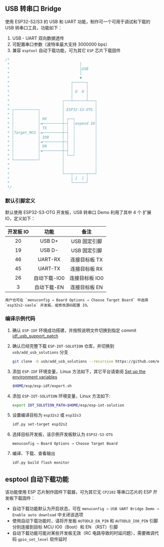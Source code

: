 ## USB 转串口 Bridge

使用 ESP32-S2/S3 的 USB 和 UART 功能，制作可一个可用于调试和下载的 USB 转串口工具，功能如下：

1. USB - UART 双向数据透传
2. 可配置串口参数（波特率最大支持 3000000 bps）
3. 兼容 `esptool` 自动下载功能，可为其它 `ESP` 芯片下载固件

```c
/*
 *                                │
 *                                │USB
 *                                │
 *                                ▼
 *                            ┌──────┐
 *                            │      │
 *                            │ O  O │
 *                            │      │
 *                        ┌───┴──────┴───┐
 *                        │              │
 * ┌───────────┐          │ ESP32-S3-OTG │
 * │           │          │              │
 * │           │ RX       │ ┌──┐         │
 * │           │◄─────────┼─┤  │expend IO│
 * │           │ TX       │ │  │         │
 * │Target_MCU │◄─────────┼─┤  │         │
 * │           │ IO0      │ │  │         │
 * │           │◄─────────┼─┤  │         │
 * │           │ EN       │ │  │         │
 * │           │◄─────────┼─┤  │         │
 * │           │          │ └──┘         │
 * └───────────┘          │              │
 *                        │              │
 *                        │              │
 *                        └───┬──────┬───┘
 *                            │ [  ] │
 *                            └──────┘
 */
```

### 默认引脚定义

默认使用 ESP32-S3-OTG 开发板，USB 转串口 Demo 利用了其中 4 个 扩展 IO，定义如下：

| 开发板 IO |     功能     |      备注      |
| :-------: | :----------: | :------------: |
|    20     |   USB D+    | USB 固定引脚   |
|    19     |   USB D-    | USB 固定引脚  |
|    46     |   UART-RX    | 连接目标板 TX  |
|    45     |   UART-TX    | 连接目标板 RX  |
|    26     | 自动下载-IO0 | 连接目标板 IO0 |
|     3     | 自动下载-EN  | 连接目标板 EN  |

```
用户也可在 `menuconfig → Board Options → Choose Target Board` 中选择 `esp32s2-saola` 开发板，或修改源码配置 IO。
```

### 编译示例代码

1. 确认 `ESP-IDF` 环境成功搭建，并按照说明文件切换到指定 commit [idf_usb_support_patch](../../../usb/idf_usb_support_patch/readme.md)

2. 确认已经完整下载 `ESP-IOT-SOLUTION` 仓库，并切换到 `usb/add_usb_solutions` 分支

    ```bash
    git clone -b usb/add_usb_solutions --recursive https://github.com/espressif/esp-iot-solution
    ```

3. 添加 `ESP-IDF` 环境变量，Linux 方法如下，其它平台请查阅 [Set up the environment variables](https://docs.espressif.com/projects/esp-idf/en/latest/esp32/get-started/index.html#step-4-set-up-the-environment-variables)

    ```bash
    $HOME/esp/esp-idf/export.sh
    ```

4. 添加 `ESP-IOT-SOLUTION` 环境变量，Linux 方法如下:

    ```bash
    export IOT_SOLUTION_PATH=$HOME/esp/esp-iot-solution
    ```

5. 设置编译目标为 `esp32s2` 或 `esp32s3`

    ```bash
    idf.py set-target esp32s2
    ```

6. 选择目标开发板，该示例开发板默认为 `ESP32-S3-OTG`

    `menuconfig → Board Options → Choose Target Board`

7. 编译、下载、查看输出

    ```bash
    idf.py build flash monitor
    ```

## esptool 自动下载功能

该功能使用 ESP 芯片制作固件下载器，可为其它无 `CP2102` 等串口芯片的 ESP 开发板下载固件：

* 自动下载功能默认为开启状态，可在 `menuconfig → USB UART Bridge Demo → Enable auto download` 中关闭该选项
* 使用自动下载功能时，请将开发板 `AUTODLD_EN_PIN` 和 `AUTODLD_IO0_PIN` 引脚分别连接到目标 MCU IO0（Boot）和 EN （RST）引脚
* 自动下载功能可能对某些开发板无效（RC 电路导致的时延问题），需要微调代码 `gpio_set_level` 软件延时